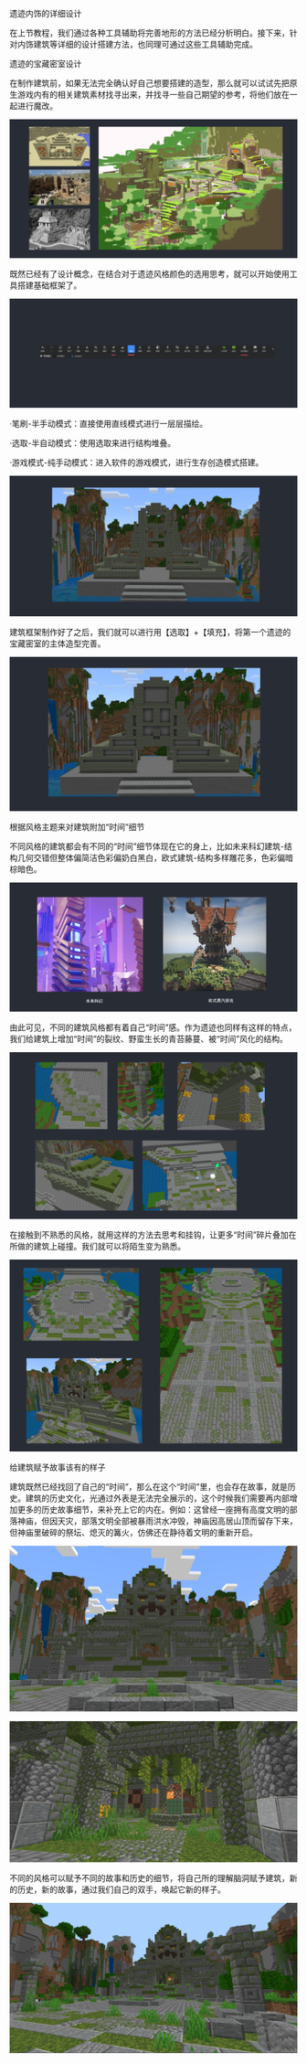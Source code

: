 遗迹内饰的详细设计

在上节教程，我们通过各种工具辅助将完善地形的方法已经分析明白。接下来，针对内饰建筑等详细的设计搭建方法，也同理可通过这些工具辅助完成。

遗迹的宝藏密室设计

在制作建筑前，如果无法完全确认好自己想要搭建的造型，那么就可以试试先把原生游戏内有的相关建筑素材找寻出来，并找寻一些自己期望的参考，将他们放在一起进行魔改。

![](media/ea31b4f3daa206967421d9b6ee2a10d0.png)

既然已经有了设计概念，在结合对于遗迹风格颜色的选用思考，就可以开始使用工具搭建基础框架了。

![](media/1224b432589f05988fa32822f9e57deb.png)

·笔刷-半手动模式：直接使用直线模式进行一层层描绘。

·选取-半自动模式：使用选取来进行结构堆叠。

·游戏模式-纯手动模式：进入软件的游戏模式，进行生存创造模式搭建。

![](media/55e2899dbbdeba659fb1ef64589a886f.png)

建筑框架制作好了之后，我们就可以进行用【选取】+【填充】，将第一个遗迹的宝藏密室的主体造型完善。

![](media/b74587a2315430740b5dba5f101d0f5a.png)

根据风格主题来对建筑附加“时间”细节

不同风格的建筑都会有不同的“时间”细节体现在它的身上，比如未来科幻建筑-结构几何交错但整体偏简洁色彩偏奶白黑白，欧式建筑-结构多样雕花多，色彩偏暗棕暗色。

![](media/6c39ca7ed9479ab489e67bee793f532d.png)

由此可见，不同的建筑风格都有着自己“时间”感。作为遗迹也同样有这样的特点，我们给建筑上增加“时间”的裂纹、野蛮生长的青苔藤蔓、被“时间”风化的结构。

![](media/ddd3abde0de42f4fea17b617b2c4b98f.png)

在接触到不熟悉的风格，就用这样的方法去思考和挂钩，让更多“时间”碎片叠加在所做的建筑上碰撞。我们就可以将陌生变为熟悉。

![](media/cd6457503115fbd0f902f5f4918d564d.png)

给建筑赋予故事该有的样子

建筑既然已经找回了自己的“时间”，那么在这个“时间”里，也会存在故事，就是历史。建筑的历史文化，光通过外表是无法完全展示的，这个时候我们需要再内部增加更多的历史故事细节，来补充上它的内在。例如：这曾经一座拥有高度文明的部落神庙，但因天灾，部落文明全部被暴雨洪水冲毁，神庙因高居山顶而留存下来，但神庙里破碎的祭坛、熄灭的篝火，仿佛还在静待着文明的重新开启。

![城堡的建筑 低可信度描述已自动生成](media/4ce4461ad0fb5326edbf2ec8d27732b7.png)

![花园的摆设布局 中度可信度描述已自动生成](media/09e7f644a4b47e9feb4484755b232b43.png)

不同的风格可以赋予不同的故事和历史的细节，将自己所的理解脑洞赋予建筑，新的历史，新的故事，通过我们自己的双手，唤起它新的样子。

![](media/1b70ae792ad759832dbdd0e1fd8d553e.png)
